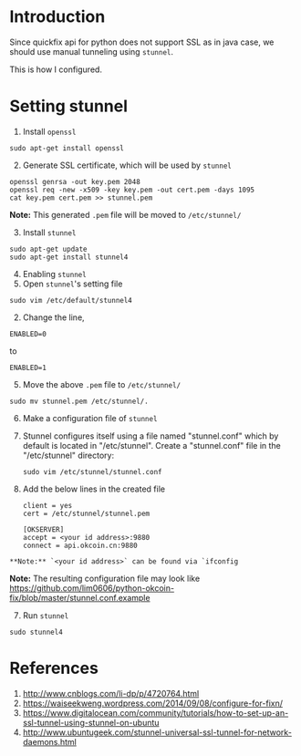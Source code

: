 # Introduction
Since quickfix api for python does not support SSL as in java case, we should use manual tunneling using `stunnel`. 

This is how I configured. 

# Setting stunnel
1. Install `openssl`
  ```Shell
  sudo apt-get install openssl
  ```

2. Generate SSL certificate, which will be used by `stunnel`
  ```Shell
  openssl genrsa -out key.pem 2048
  openssl req -new -x509 -key key.pem -out cert.pem -days 1095
  cat key.pem cert.pem >> stunnel.pem
  ```
  **Note:** This generated `.pem` file will be moved to `/etc/stunnel/`

3. Install `stunnel`
  ```Shell
  sudo apt-get update
  sudo apt-get install stunnel4
  ```

4. Enabling `stunnel`
  1. Open `stunnel`'s setting file
   ```Shell
   sudo vim /etc/default/stunnel4
   ```
  2. Change the line,
   ```
   ENABLED=0
   ```
   to 
   ```
   ENABLED=1
   ```

5. Move the above `.pem` file to `/etc/stunnel/`
  ```Shell
  sudo mv stunnel.pem /etc/stunnel/.
  ```
  
6. Make a configuration file of `stunnel`
  1. Stunnel configures itself using a file named "stunnel.conf" which by default is located in "/etc/stunnel".
     Create a "stunnel.conf" file in the "/etc/stunnel" directory:

     ```Shell
     sudo vim /etc/stunnel/stunnel.conf
     ```
  2. Add the below lines in the created file 
     ```
     client = yes
     cert = /etc/stunnel/stunnel.pem

     [OKSERVER]
     accept = <your id address>:9880
     connect = api.okcoin.cn:9880
     ```

    **Note:** `<your id address>` can be found via `ifconfig

  **Note:** The resulting configuration file may look like https://github.com/lim0606/python-okcoin-fix/blob/master/stunnel.conf.example

7. Run `stunnel`
  ```Shell
  sudo stunnel4
  ```

# References
1. http://www.cnblogs.com/li-dp/p/4720764.html
2. https://waiseekweng.wordpress.com/2014/09/08/configure-for-fixn/
3. https://www.digitalocean.com/community/tutorials/how-to-set-up-an-ssl-tunnel-using-stunnel-on-ubuntu
4. http://www.ubuntugeek.com/stunnel-universal-ssl-tunnel-for-network-daemons.html

